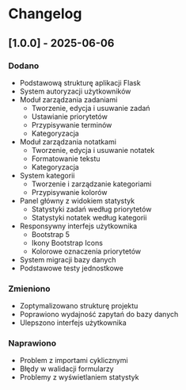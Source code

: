 # Changelog


## [1.0.0] - 2025-06-06

### Dodano
- Podstawową strukturę aplikacji Flask
- System autoryzacji użytkowników
- Moduł zarządzania zadaniami
  - Tworzenie, edycja i usuwanie zadań
  - Ustawianie priorytetów
  - Przypisywanie terminów
  - Kategoryzacja
- Moduł zarządzania notatkami
  - Tworzenie, edycja i usuwanie notatek
  - Formatowanie tekstu
  - Kategoryzacja
- System kategorii
  - Tworzenie i zarządzanie kategoriami
  - Przypisywanie kolorów
- Panel główny z widokiem statystyk
  - Statystyki zadań według priorytetów
  - Statystyki notatek według kategorii
- Responsywny interfejs użytkownika
  - Bootstrap 5
  - Ikony Bootstrap Icons
  - Kolorowe oznaczenia priorytetów
- System migracji bazy danych
- Podstawowe testy jednostkowe

### Zmieniono
- Zoptymalizowano strukturę projektu
- Poprawiono wydajność zapytań do bazy danych
- Ulepszono interfejs użytkownika

### Naprawiono
- Problem z importami cyklicznymi
- Błędy w walidacji formularzy
- Problemy z wyświetlaniem statystyk 